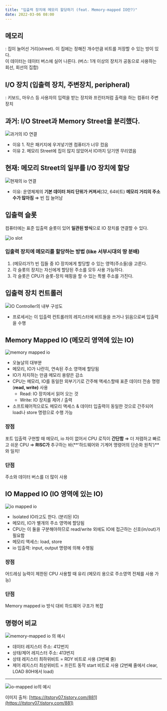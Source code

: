 ```yaml
---
title: "입출력 장치에 메모리 할당하기 (feat. Memory-mapped IO란?)"
date: 2022-03-06 08:00
---
```


## **메모리**

: 집이 늘어선 거리(street). 이 집에는 정해진 개수만큼 비트를 저장할 수 있는 방이 있다.  
이 데이터는 데이터 버스에 실어 나른다. (버스: 1개 이상의 장치가 공동으로 사용하는 회선, 회선의 집합)

## I/O 장치 (입출력 장치, 주변장치, peripheral)

: 키보드, 마우스 등 사용자의 입력을 받는 장치와 프린터처럼 출력을 하는 컴퓨터 주변 장치

## 과거: I/O Street과 Memory Street을 분리했다.

![과거의 IO 연결](/images/blog/cs/io2.jpg)

- 이유 1. 작은 패키지에 우겨넣기엔 컴퓨터가 너무 컸음
- 이유 2. 메모리 Street에 집이 많지 않았어서 IO까지 담기엔 무리였음

## 현재: 메모리 Street의 일부를 I/O 장치에 할당

![현재의 io 연결](/images/blog/cs/io1.jpg)

- 이유: 운영체제의 **기본 데이터 처리 단위가 커져서**(32, 64비트) **메모리 거리의 주소 수가 많아짐** ⇒ 빈 집 늘어남

## 입출력 슬롯

컴퓨터에는 표준 입출력 슬롯이 있어 **일관된 방식**으로 IO 장치를 연결할 수 있다.

![io slot](https://t1.daumcdn.net/cfile/blog/0277363D51C2BBE23B)


### 입출력 장치에 메모리를 할당하는 방법 (like 서부시대의 땅 분배)

1. (메모리가?) 빈 집들 중 IO 장치에게 할당할 수 있는 영역(주소들)을 고른다.
2. 각 슬롯의 장치는 자신에게 할당된 주소를 모두 사용 가능하다.
3. 각 슬롯은 CPU가 슬롯-장치 매핑을 할 수 있는 특별 주소를 가진다.

## 입출력 장치 컨트롤러

![IO Controller의 내부 구성도](/images/blog/cs/io4.png)

- 프로세서는 이 입출력 컨트롤러의 레지스터에 비트들을 쓰거나 읽음으로써 입출력을 수행

## Memory Mapped IO (메모리 영역에 있는 IO)

![memory mapped io](/images/blog/cs/io5.png)

- 오늘날의 대부분
- 메모리, IO가 나란히, 연속된 주소 영역에 할당됨
- IO가 차지하는 만큼 메모리 용량은 감소
- CPU는 메모리, IO를 동일한 외부기기로 간주해 액세스할때 표준 데이터 전송 명령 (**read, write)** 사용
    - Read: IO 장치에서 읽어 오는 것
    - Write: IO 장치를 제어 / 출력
- 소프트웨어적으로도 메모리 액세스 & 데이터 입출력이 동일한 것으로 간주되어 load나 store 명령으로 수행 가능

### 장점

포트 입출력 구현할 때 메모리, io 차이 없어서 CPU 로직이 **간단함** ⇒ 더 저렴하고 빠르고 쉬운 CPU ⇒ **RISC가** 추구하는 바(**‘하드웨어와 기계어 명령어의 단순화 원칙’)**와 일치!

### 단점

주소와 데이터 버스를 더 많이 사용

## IO Mapped IO (IO 영역에 있는 IO)

![io mapped io](/images/blog/cs/io6.png)

- Isolated IO라고도 한다. (분리된 IO)
- 메모리, IO가 별개의 주소 영역에 할당됨
- CPU는 이 둘을 구분해야하므로 read/write 외에도 IO에 접근하는 신호(in/out)가 필요함
- 메모리 액세스: load, store
- io 입출력: input, output 명령에 의해 수행됨

### 장점

어드레싱 능력이 제한된 CPU 사용할 때 유리 (메모리 용으로 주소영역 전체를 사용 가능)

### 단점

Memory mapped io 방식 대비 하드웨어 구조가 복잡

## 명령어 비교

![memory-mapped io 의 예시](/images/blog/cs/io7.png)

- 데이터 레지스터 주소: 412번지
- 상태/제어 레지스터 주소: 413번지
- 상태 레지스터 최하위비트 = RDY 비트로 사용 (3번째 줄)
- 제어 레지스터 최상위비트 = 프린트 동작 start 비트로 사용 (2번째 줄에서 clear, LOAD 80H에서 load)

---

![io-mapped io의 예시](/images/blog/cs/io3.png)


이미지 출처: [https://itstory07.tistory.com/881](https://itstory07.tistory.com/881)